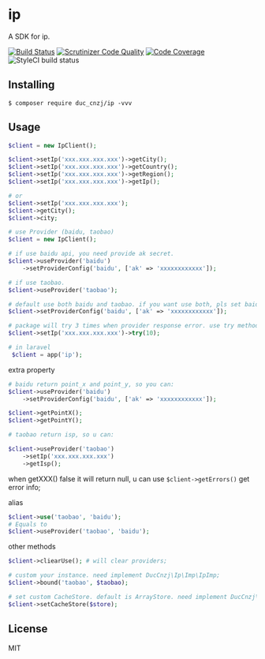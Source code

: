 # ip

A SDK for ip.

[![Build Status](https://travis-ci.com/DuC-cnZj/ip.svg?branch=master)](https://travis-ci.com/DuC-cnZj/ip)
[![Scrutinizer Code Quality](https://scrutinizer-ci.com/g/DuC-cnZj/ip/badges/quality-score.png?b=master)](https://scrutinizer-ci.com/g/DuC-cnZj/ip/?branch=master)
[![Code Coverage](https://scrutinizer-ci.com/g/DuC-cnZj/ip/badges/coverage.png?b=master)](https://scrutinizer-ci.com/g/DuC-cnZj/ip/?branch=master)
![StyleCI build status](https://github.styleci.io/repos/156356126/shield)

## Installing

```shell
$ composer require duc_cnzj/ip -vvv
```

## Usage

```php
$client = new IpClient();

$client->setIp('xxx.xxx.xxx.xxx')->getCity();
$client->setIp('xxx.xxx.xxx.xxx')->getCountry();
$client->setIp('xxx.xxx.xxx.xxx')->getRegion();
$client->setIp('xxx.xxx.xxx.xxx')->getIp();

# or
$client->setIp('xxx.xxx.xxx.xxx');
$client->getCity();
$client->city;

# use Provider (baidu, taobao)
$client = new IpClient();

# if use baidu api, you need provide ak secret.
$client->useProvider('baidu')
    ->setProviderConfig('baidu', ['ak' => 'xxxxxxxxxxxx']);

# if use taobao.
$client->useProvider('taobao');

# default use both baidu and taobao. if you want use both, pls set baidu ak secret.
$client->setProviderConfig('baidu', ['ak' => 'xxxxxxxxxxxx']);

# package will try 3 times when provider response error. use try method to reset tryTimes.
$client->setIp('xxx.xxx.xxx.xxx')->try(10);

# in laravel
 $client = app('ip');
```

extra property
```php
# baidu return point_x and point_y, so you can:
$client->useProvider('baidu')
    ->setProviderConfig('baidu', ['ak' => 'xxxxxxxxxxxx']);

$client->getPointX();
$client->getPointY();

# taobao return isp, so u can:

$client->useProvider('taobao')
    ->setIp('xxx.xxx.xxx.xxx')
    ->getIsp();
```

when getXXX() false it will return null, u can use `$client->getErrors()` get error info;

alias
```php
$client->use('taobao', 'baidu');
# Equals to
$client->useProvider('taobao', 'baidu');
```

other methods
```php
$client->cliearUse(); # will clear providers;

# custom your instance. need implement DucCnzj\Ip\Imp\IpImp;
$client->bound('taobao', $taobao);

# set custom CacheStore. default is ArrayStore. need implement DucCnzj\Ip\Imp\CacheStoreImp;
$client->setCacheStore($store);
```

## License

MIT
